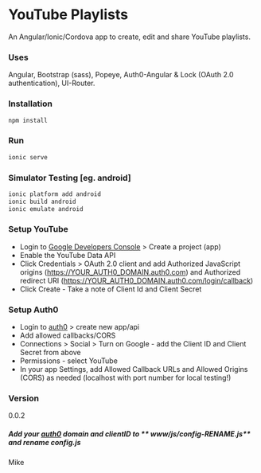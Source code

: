 # YouTube Playlists

An Angular/Ionic/Cordova app to create, edit and share YouTube playlists.

### Uses
Angular, Bootstrap (sass), Popeye, Auth0-Angular & Lock (OAuth 2.0 authentication), UI-Router.

### Installation
```javascript
npm install
```

### Run
```javascript
ionic serve
```
### Simulator Testing [eg. android]
```javascript
ionic platform add android
ionic build android
ionic emulate android
```

### Setup YouTube
  - Login to [Google Developers Console](https://console.developers.google.com/home/dashboard) > Create a project (app)
  - Enable the YouTube Data API
  - Click Credentials > OAuth 2.0 client and add Authorized JavaScript origins (https://YOUR_AUTH0_DOMAIN.auth0.com) and Authorized redirect URI (https://YOUR_AUTH0_DOMAIN.auth0.com/login/callback)
  - Click Create - Take a note of Client Id and Client Secret

### Setup Auth0
  - Login to [auth0](https://auth0.com/) > create new app/api
  - Add allowed callbacks/CORS
  - Connections > Social > Turn on Google - add the Client ID and Client Secret from above
  - Permissions - select YouTube
  - In your app Settings, add Allowed Callback URLs and Allowed Origins (CORS) as needed (localhost with port number for local testing!)

### Version
0.0.2

##### Add your [auth0](https://auth0.com/) domain and clientID to ** www/js/config-RENAME.js** and rename **config.js**

Mike